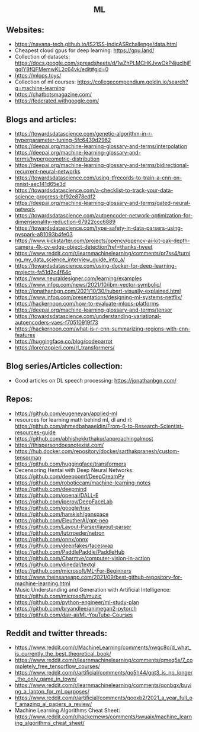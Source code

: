 <h2 align="center">ML</h2>

## Websites:

- https://navana-tech.github.io/IS21SS-indicASRchallenge/data.html
- Cheapest cloud gpus for deep learning: https://gpu.land/
- Collection of datasets: https://docs.google.com/spreadsheets/d/1wZhPLMCHKJvwOkP4juclhjFgqIY8fQFMemwKL2c64vk/edit#gid=0
- https://mlops.toys/
- Collection of ml courses: https://collegecompendium.goldin.io/search?q=machine-learning
- https://chatbotsmagazine.com/
- https://federated.withgoogle.com/

## Blogs and articles:

- https://towardsdatascience.com/genetic-algorithm-in-r-hyperparameter-tuning-5fc6439d2962
- https://deepai.org/machine-learning-glossary-and-terms/interpolation
- https://deepai.org/machine-learning-glossary-and-terms/hypergeometric-distribution
- https://deepai.org/machine-learning-glossary-and-terms/bidirectional-recurrent-neural-networks
- https://towardsdatascience.com/using-tfrecords-to-train-a-cnn-on-mnist-aec141d65e3d
- https://towardsdatascience.com/a-checklist-to-track-your-data-science-progress-bf92e878edf2
- https://deepai.org/machine-learning-glossary-and-terms/gated-neural-network
- https://towardsdatascience.com/autoencoder-network-optimization-for-dimensionality-reduction-67922ccc6889
- https://towardsdatascience.com/type-safety-in-data-parsers-using-pyspark-a81093b4fe03
- https://www.kickstarter.com/projects/opencv/opencv-ai-kit-oak-depth-camera-4k-cv-edge-object-detection?ref=thanks-tweet
- https://www.reddit.com/r/learnmachinelearning/comments/pr7ss4/turning_my_data_science_interview_guide_into_a/
- https://towardsdatascience.com/using-docker-for-deep-learning-projects-fa51d2c4f64c
- https://www.neuraldesigner.com/learning/examples
- https://www.infoq.com/news/2021/10/ibm-vector-symbolic/
- https://jonathanbgn.com/2021/10/30/hubert-visually-explained.html
- https://www.infoq.com/presentations/designing-ml-systems-netflix/
- https://hackernoon.com/how-to-evaluate-mlops-platforms
- https://deepai.org/machine-learning-glossary-and-terms/tensor
- https://towardsdatascience.com/understanding-variational-autoencoders-vaes-f70510919f73
- https://hackernoon.com/what-is-r-cnn-summarizing-regions-with-cnn-features
- https://huggingface.co/blog/codeparrot
- https://lorenzopieri.com/rl_transformers/

## Blog series/Articles collection:

- Good articles on DL speech processing: https://jonathanbgn.com/

## Repos:

- https://github.com/eugeneyan/applied-ml
- resources for learning math behind ml, dl and rl: https://github.com/ahmedbahaaeldin/From-0-to-Research-Scientist-resources-guide
- https://github.com/abhishekkrthakur/approachingalmost
- https://thispersondoesnotexist.com/
- https://hub.docker.com/repository/docker/sarthakpranesh/custom-tensorman
- https://github.com/huggingface/transformers
- Decensoring Hentai with Deep Neural Networks: https://github.com/deeppomf/DeepCreamPy
- https://github.com/roboticcam/machine-learning-notes
- https://github.com/deepmind
- https://github.com/openai/DALL-E
- https://github.com/iperov/DeepFaceLab
- https://github.com/google/trax
- https://github.com/harskish/ganspace
- https://github.com/EleutherAI/gpt-neo
- https://github.com/Layout-Parser/layout-parser
- https://github.com/lutzroeder/netron
- https://github.com/onnx/onnx
- https://github.com/deepfakes/faceswap
- https://github.com/PaddlePaddle/PaddleHub
- https://github.com/Charmve/computer-vision-in-action
- https://github.com/dinedal/textql
- https://github.com/microsoft/ML-For-Beginners
- https://www.theinsaneapp.com/2021/09/best-github-repository-for-machine-learning.html
- Music Understanding and Generation with Artificial Intelligence: https://github.com/microsoft/muzic
- https://github.com/python-engineer/ml-study-plan
- https://github.com/bryandlee/animegan2-pytorch
- https://github.com/dair-ai/ML-YouTube-Courses

## Reddit and twitter threads:

- https://www.reddit.com/r/MachineLearning/comments/nwqc8o/d_what_is_currently_the_best_theoretical_book/
- https://www.reddit.com/r/learnmachinelearning/comments/qmeq5s/7_completely_free_tensorflow_courses/
- https://www.reddit.com/r/artificial/comments/qo5h44/gpt3_is_no_longer_the_only_game_in_town/
- https://www.reddit.com/r/learnmachinelearning/comments/qonbqx/buying_a_laptop_for_ml_purposes/
- https://www.reddit.com/r/artificial/comments/qooxb2/2021_a_year_full_of_amazing_ai_papers_a_review/
- Machine Learning Algorithms Cheat Sheet: https://www.reddit.com/r/hackernews/comments/swuaix/machine_learning_algorithms_cheat_sheet/
